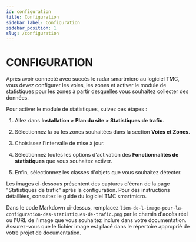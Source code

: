 ```yaml
---
id: configuration
title: Configuration
sidebar_label: Configuration
sidebar_position: 1
slug: /configuration
---
```

# CONFIGURATION

Après avoir connecté avec succès le radar smartmicro au logiciel TMC, vous devez configurer les voies, les zones et activer le module de statistiques pour les zones à partir desquelles vous souhaitez collecter des données.

Pour activer le module de statistiques, suivez ces étapes :

1. Allez dans **Installation > Plan du site > Statistiques de trafic**.

2. Sélectionnez la ou les zones souhaitées dans la section **Voies et Zones**.

3. Choisissez l'intervalle de mise à jour.

4. Sélectionnez toutes les options d'activation des **Fonctionnalités de statistiques** que vous souhaitez activer.

5. Enfin, sélectionnez les classes d'objets que vous souhaitez détecter.

Les images ci-dessous présentent des captures d'écran de la page "Statistiques de trafic" après la configuration. Pour des instructions détaillées, consultez le guide du logiciel TMC smartmicro.

Dans le code Markdown ci-dessus, remplacez `lien-de-l-image-pour-la-configuration-des-statistiques-de-trafic.png` par le chemin d'accès réel ou l'URL de l'image que vous souhaitez inclure dans votre documentation. Assurez-vous que le fichier image est placé dans le répertoire approprié de votre projet de documentation.
